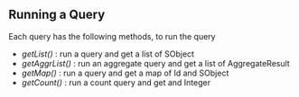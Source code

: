 ## Running a Query

Each query has the following methods, to run the query

* _getList()_  : run a query and get a list of SObject
* _getAggrList()_ : run an aggregate query and get a list of AggregateResult
* _getMap()_ : run a query and get a map of Id and SObject 
* _getCount()_ : run a count query and get and Integer


